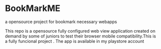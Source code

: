 # BookMarkME
a opensource project for bookmark necessary webapps

This repo is a opensource fully configured web view application created on demand by some of juniors to test their browser mobile compatibility.This is a fully funcional project . The app is available in my playstore account
